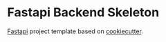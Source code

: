 # Fastapi Backend Skeleton


[Fastapi](https://fastapi.tiangolo.com/) project template based on [cookiecutter](https://cookiecutter.readthedocs.io/).
